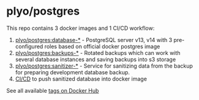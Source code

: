 # plyo/postgres

This repo contains 3 docker images and 1 CI/CD workflow:

1. [plyo/postgres:database-*](/database) - PostgreSQL server v13, v14 with 3 pre-configured roles based on official docker postgres image
2. [plyo/postgres:backups-*](/backups) - Rotated backups which can work with several database instances and saving backups into s3 storage
3. [plyo/postgres:sanitizer-*](/sanitizer) - Service for sanitizing data from the backup for preparing development database backup.
4. [CI/CD](/.github/workflows/publish-sanitized-db.yaml) to push sanitized database into docker image

See all available [tags on Docker Hub](https://hub.docker.com/r/plyo/postgres/tags/) 
